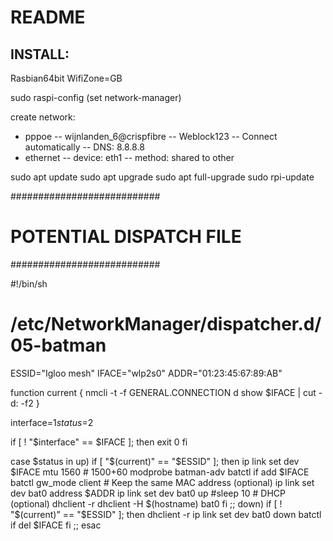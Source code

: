 # README

## INSTALL:
Rasbian64bit
WifiZone=GB

sudo raspi-config (set network-manager)

create network:
* pppoe
-- wijnlanden_6@crispfibre
-- Weblock123
-- Connect automatically
-- DNS: 8.8.8.8
* ethernet
-- device: eth1
-- method: shared to other


sudo apt update
sudo apt upgrade
sudo apt full-upgrade
sudo rpi-update



########################### 
# POTENTIAL DISPATCH FILE #
###########################

#!/bin/sh
#
# /etc/NetworkManager/dispatcher.d/05-batman

ESSID="Igloo mesh"
IFACE="wlp2s0"
ADDR="01:23:45:67:89:AB"

function current {
    nmcli -t -f GENERAL.CONNECTION d show $IFACE | cut -d\: -f2
}

interface=$1
status=$2

if [ ! "$interface" == $IFACE ]; then
  exit 0
fi

case $status in
  up)
    if [ "$(current)" == "$ESSID" ]; then
      ip link set dev $IFACE mtu 1560 # 1500+60
      modprobe batman-adv
      batctl if add $IFACE
      batctl gw_mode client
      # Keep the same MAC address (optional)
      ip link set dev bat0 address $ADDR
      ip link set dev bat0 up
      #sleep 10
      # DHCP (optional)
      dhclient -r
      dhclient -H $(hostname) bat0
    fi
    ;;
  down)
    if [ ! "$(current)" == "$ESSID" ]; then
      dhclient -r
      ip link set dev bat0 down
      batctl if del $IFACE
    fi
    ;;
esac
